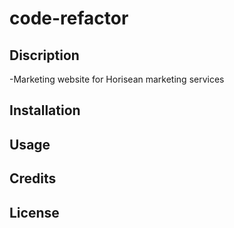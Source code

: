 # code-refactor

## Discription

-Marketing website for Horisean marketing services

## Installation

## Usage

## Credits

## License

